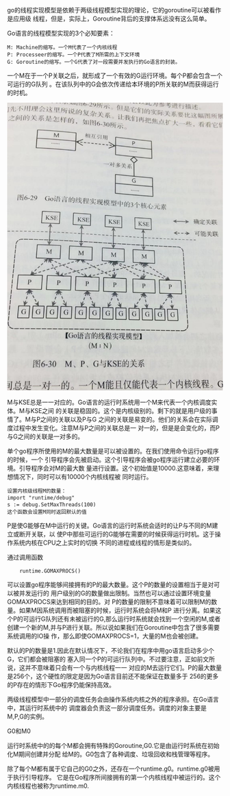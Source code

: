 go的线程实现模型是依赖于两级线程模型实现的理论，它的goroutine可以被看作是应用级
线程，但是，实际上，Goroutine背后的支撑体系远没有这么简单。

Go语言的线程模型实现的3个必知要素：
    
    M: Machine的缩写。一个M代表了一个内核线程
    P: Processeer的缩写。一个P代表了M所需的上下文环境
    G: Goroutine的缩写。一个G代表了对一段需要并发执行的Go语言的封装。

一个M在于一个P关联之后，就形成了一个有效的G运行环境。每个P都会包含一个可运行的G队列
。在该队列中的G会依次传递给本环境的P所关联的M而获得运行的时机。

![M、P、G与KSE的关系](WechatIMG99.jpeg)

M与KSE总是一一对应的。Go语言的运行时系统用一个M来代表一个内核调度实体。M与KSE之间
的关联是稳固的。这个是内核级别的。剩下的就是用户级的事情了。M与P之间的关联以及P与G
之间的关联是易变的。他们的关系会在实际调度过程中发生变化。注意M与P之间的关联总是一
对一的，但是是会变化的，而P与G之间的关联是一对多的。

单个go程序所使用的M的最大数量是可以被设置的。在我们使用命令运行go程序的时候，一个
引导程序会先被启动。这个引导程序会被go程序运行建立必要的环境。引导程序会对M的最大数
量进行设置。这个初始值是10000.这意味着，来理想情况下，同时可以有10000个内核线程被
同时运行。

    设置内核级线程M的数量：
    import "runtime/debug"
    s := debug.SetMaxThreads(100)
    这个函数会设置M同时返回默认的值
    
    
P是使G能够在M中运行的关键。Go语言的运行时系统会适时的让P与不同的M建立或断开关联，以
使P中那些可运行的G能够在需要的时候获得运行时机。这于操作系统内核在CPU之上实时的切换
不同的进程或线程的情形是类似的。

通过调用函数

        runtime.GOMAXPROCS()

可以设置go程序能够间接拥有的P的最大数量。这个P的数量的设置相当于是对可以被并发运行的
用户级别的G的数量做出限制。当然也可以通过设置环境变量GOMAXPROCS来达到相同的目的。对
P的数量的限制不意味着可以限制M的数量。如果M因系统调用而被阻塞的时候，运行时系统会将M和P
进行分离。如果这个P的可运行G队列还有未被运行的G,那么运行时系统就会找到一个空闲的M,或者
创建一个新的M,并与P进行关联。所以说如果我们在Goroutine中包含了很多需要系统调用的IO操
作，那么即使GOMAXPROCS=1，大量的M也会被创建。
   
   
默认的P的数量是1.因此在默认情况下，不论我们在程序中用go语言启动多少个G，它们都会被阻塞的
塞入同一个P的可运行队列中。不过要注意，正如前文所说，这并不意味着只会有一个与内核线程一一
对应的M去运行它们。P的最大数量是256个，这个硬性的限定是因为Go语言目前还不能保证在数量多于
256的更多的P存在的情形下Go程序仍能保持高效。

两级线程模型中一部分的调度任务会由操作系统内核之外的程序承担。在Go语言中，其运行时系统中的
调度器会负责这一部分调度任务。调度的对象主要是M,P,G的实例。

G0和M0
    
   运行时系统中的的每个M都会拥有特殊的Goroutine,G0.它是由运行时系统在初始化M期间创建并分配
   给M的。G0包含了各种调度、垃圾回收和栈管理等程序。
   
   除了每个M都有属于它自己的G0之外，还存在一个runtime.g0。runtime.g0被用于执行引导程序。
   它是在Go程序所间接拥有的第一个内核线程中被运行的。这个内核线程也被称为runtime.m0.
   


